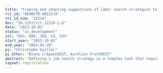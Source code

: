 ```yaml
---
title: "Framing and adapting suggestions of labor search strategies to job seekers’ biases"
rct_id: "AEARCTR-0012218"
rct_id_num: "12218"
doi: "10.1257/rct.12218-1.0"
date: "2023-10-01"
status: "in_development"
jel: "D83, D84, J64, C4, C93"
start_year: "2023-10-02"
end_year: "2024-05-20"
pi: "Christophe Gaillac"
pi_other: "Bruno CréponCREST; Aurélien FrotCREST"
abstract: "Defining a job search strategy is a complex task that requires the processing of a large amount of labor market information in order to choose several parameters, such as the level and allocation of effort or the reservation wage and mobility. The literature and our previous work suggest that these perceptions and decisions are subject to important biases that are highly heterogeneous across the population and that may delay the return to employment or deteriorate its quality. In this study, we take advantage of ex-ante knowledge about different types of job search biases, characterized by the use of a rich panel of subjective expectations, to test the impact of formulating and adapting job search strategy suggestions to job seekers' biases on job search behavior and job acquisition. Using two experimental surveys, we first measure baseline labor market beliefs, expectations, and preferences, and then provide personalized job search strategy recommendations that also vary in their framing. We observe the impact of these recommendations on updated beliefs and search parameters using a follow-up survey, and on search behavior and return to employment outcomes using administrative data."
layout: registration
---
```


